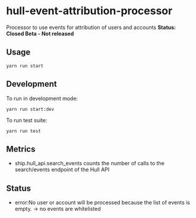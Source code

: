 # hull-event-attribution-processor

Processor to use events for attribution of users and accounts
**Status: Closed Beta - Not released**

## Usage

``` node
yarn run start
```

## Development

To run in development mode:

``` node
yarn run start:dev
```

To run test suite:

``` node
yarn run test
```

## Metrics

- ship.hull_api.search_events counts the number of calls to the search/events endpoint of the Hull API

## Status

- error:No user or account will be processed because the list of events is empty. -> no events are whitelisted
